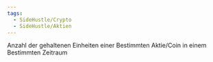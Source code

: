 ```yaml
---
tags:
  - SideHustle/Crypto
  - SideHustle/Aktien
---
```

Anzahl der gehaltenen Einheiten einer Bestimmten Aktie/Coin in einem Bestimmten Zeitraum